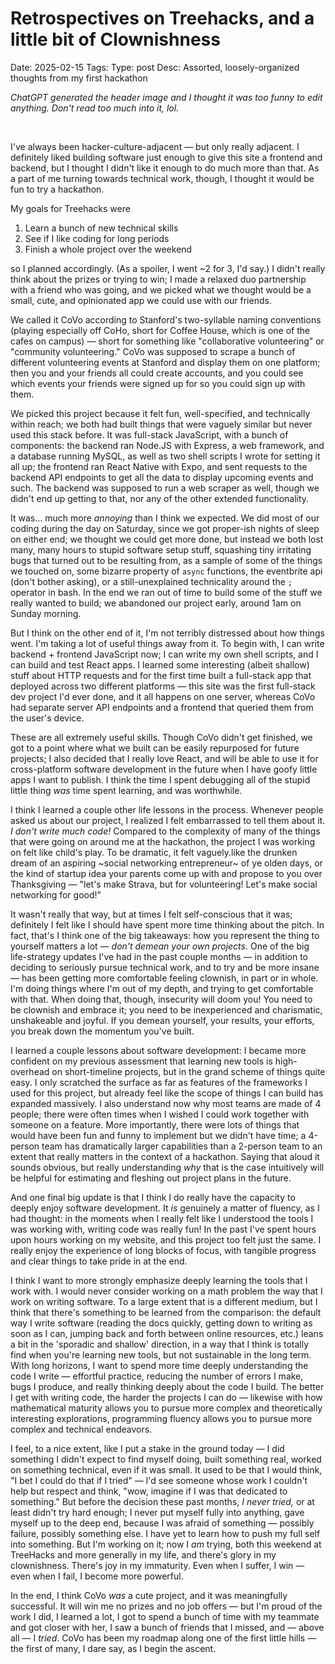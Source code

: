 # Retrospectives on Treehacks, and a little bit of Clownishness
Date: 2025-02-15
Tags:
Type: post
Desc: Assorted, loosely-organized thoughts from my first hackathon

*ChatGPT generated the header image and I thought it was too funny to edit anything. Don't read too much into it, lol.*

<br>

<span class="dropcap" letter="I">I</span>'ve always been hacker-culture-adjacent — but only really adjacent. I definitely liked building software just enough to give this site a frontend and backend, but I thought I didn't like it enough to do much more than that. As a part of me turning towards technical work, though, I thought it would be fun to try a hackathon. 

My goals for Treehacks were

1. Learn a bunch of new technical skills
2. See if I like coding for long periods
3. Finish a whole project over the weekend

so I planned accordingly. (As a spoiler, I went ~2 for 3, I'd say.) I didn't really think about the prizes or trying to win; I made a relaxed duo partnership with a friend who was going, and we picked what we thought would be a small, cute, and opinionated app we could use with our friends. 

We called it CoVo according to Stanford's two-syllable naming conventions (playing especially off CoHo, short for Coffee House, which is one of the cafes on campus) — short for something like "collaborative volunteering" or "community volunteering." CoVo was supposed to scrape a bunch of different volunteering events at Stanford and display them on one platform; then you and your friends all could create accounts, and you could see which events your friends were signed up for so you could sign up with them.

We picked this project because it felt fun, well-specified, and technically within reach; we both had built things that were vaguely similar but never used this stack before. It was full-stack JavaScript, with a bunch of components: the backend ran Node.JS with Express, a web framework, and a database running MySQL, as well as two shell scripts I wrote for setting it all up; the frontend ran React Native with Expo, and sent requests to the backend API endpoints to get all the data to display upcoming events and such. The backend was supposed to run a web scraper as well, though we didn't end up getting to that, nor any of the other extended functionality.

It was… much more *annoying* than I think we expected. We did most of our coding during the day on Saturday, since we got proper-ish nights of sleep on either end; we thought we could get more done, but instead we both lost many, many hours to stupid software setup stuff, squashing tiny irritating bugs that turned out to be resulting from, as a sample of some of the things we touched on, some bizarre property of `async` functions, the eventbrite api (don't bother asking), or a still-unexplained technicality around the `;` operator in bash. In the end we ran out of time to build some of the stuff we really wanted to build; we abandoned our project early, around 1am on Sunday morning. 

But I think on the other end of it, I'm not terribly distressed about how things went. I'm taking a lot of useful things away from it. To begin with, I can write backend + frontend JavaScript now; I can write my own shell scripts, and I can build and test React apps. I learned some interesting (albeit shallow) stuff about HTTP requests and for the first time built a full-stack app that deployed across two different platforms — this site was the first full-stack dev project I'd ever done, and it all happens on one server, whereas CoVo had separate server API endpoints and a frontend that queried them from the user's device.

These are all extremely useful skills. Though CoVo didn't get finished, we got to a point where what we built can be easily repurposed for future projects; I also decided that I really love React, and will be able to use it for cross-platform software development in the future when I have goofy little apps I want to publish. I think the time I spent debugging all of the stupid little thing *was* time spent learning, and was worthwhile.

I think I learned a couple other life lessons in the process. Whenever people asked us about our project, I realized I felt embarrassed to tell them about it. *I don't write much code!* Compared to the complexity of many of the things that were going on around me at the hackathon, the project I was working on felt like child's play. To be dramatic, it felt vaguely.like the drunken dream of an aspiring ~social networking entrepreneur~ of ye olden days, or the kind of startup idea your parents come up with and propose to you over Thanksgiving — "let's make Strava, but for volunteering! Let's make social networking for good!" 

It wasn't really that way, but at times I felt self-conscious that it was; definitely I felt like I should have spent more time thinking about the pitch. In fact, that's I think one of the big takeaways: how you represent the thing to yourself matters a lot — *don't demean your own projects*. One of the big life-strategy updates I've had in the past couple months — in addition to deciding to seriously pursue technical work, and to try and be more insane — has been getting more comfortable feeling clownish, in part or in whole. I'm doing things where I'm out of my depth, and trying to get comfortable with that. When doing that, though, insecurity will doom you! You need to be clownish and embrace it; you need to be inexperienced and charismatic, unshakeable and joyful. If you demean yourself, your results, your efforts, you break down the momentum you've built.

I learned a couple lessons about software development: I became more confident on my previous assessment that learning new tools is high-overhead on short-timeline projects, but in the grand scheme of things quite easy. I only scratched the surface as far as features of the frameworks I used for this project, but already feel like the scope of things I can build has expanded massively. I also understand now why most teams are made of 4 people; there were often times when I wished I could work together with someone on a feature. More importantly, there were lots of things that would have been fun and funny to implement but we didn't have time; a 4-person team has dramatically larger capabilities than a 2-person team to an extent that really matters in the context of a hackathon. Saying that aloud it sounds obvious, but really understanding *why* that is the case intuitively will be helpful for estimating and fleshing out project plans in the future.

And one final big update is that I think I do really have the capacity to deeply enjoy software development. It *is* genuinely a matter of fluency, as I had thought: in the moments when I really felt like I understood the tools I was working with, writing code was really fun! In the past I've spent hours upon hours working on my website, and this project too felt just the same. I really enjoy the experience of long blocks of focus, with tangible progress and clear things to take pride in at the end. 

I think I want to more strongly emphasize deeply learning the tools that I work with. I would never consider working on a math problem the way that I work on writing software. To a large extent that is a different medium, but I think that there's something to be learned from the comparison: the default way I write software (reading the docs quickly, getting down to writing as soon as I can, jumping back and forth between online resources, etc.) leans a bit in the 'sporadic and shallow' direction, in a way that I think is totally find when you're learning new tools, but not sustainable in the long term. With long horizons, I want to spend more time deeply understanding the code I write — effortful practice, reducing the number of errors I make, bugs I produce, and really thinking deeply about the code I build. The better I get with writing code, the harder the projects I can do — likewise with how mathematical maturity allows you to pursue more complex and theoretically interesting explorations, programming fluency allows you to pursue more complex and technical endeavors.

I feel, to a nice extent, like I put a stake in the ground today — I did something I didn't expect to find myself doing, built something real, worked on something technical, even if it was small. It used to be that I would think, "I bet I could do that if I tried" — I'd see someone whose work I couldn't help but respect and think, "wow, imagine if I was that dedicated to something." But before the decision these past months, *I never tried,* or at least didn't try hard enough; I never put myself fully into anything, gave myself up to the deep end, because I was afraid of something — possibly failure, possibly something else. I have yet to learn how to push my full self into something. But I'm working on it; now I *am* trying, both this weekend at TreeHacks and more generally in my life, and there's glory in my clownishness. There's joy in my immaturity. Even when I suffer, I win — even when I fail, I become more powerful. 

In the end, I think CoVo *was* a cute project, and it was meaningfully successful. It will win me no prizes and no job offers — but I'm proud of the work I did, I learned a lot, I got to spend a bunch of time with my teammate and got closer with her, I saw a bunch of friends that I missed, and — above all — I *tried*. CoVo has been my roadmap along one of the first little hills — the first of many, I dare say, as I begin the ascent. 